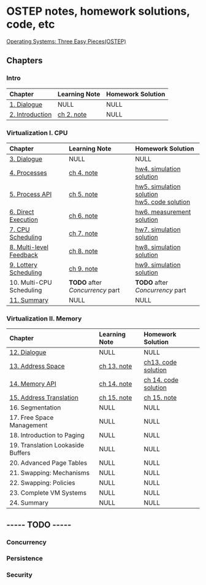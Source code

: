 # OSTEP notes, homework solutions, code, etc

[Operating Systems: Three Easy Pieces(OSTEP)](https://pages.cs.wisc.edu/~remzi/OSTEP/) 

## Chapters

### Intro

| Chapter | Learning Note | Homework Solution |
| :-- | :-- | :-- |
| [1. Dialogue](./ch1/README.md) | NULL | NULL |
| [2. Introduction](./ch2/README.md) | [ch 2. note](./ch2/note/README.md) | NULL |

### Virtualization I. CPU

| Chapter | Learning Note | Homework Solution |
| :-- | :-- | :-- |
| [3. Dialogue](./ch3/README.md) | NULL | NULL |
| [4. Processes](./ch4/README.md) | [ch 4. note](./ch4/note/README.md) | [hw4. simulation solution](./ch4/homework/simulation/README.md) |
| [5. Process API](./ch5/README.md) | [ch 5. note](./ch5/note/README.md) | [hw5. simulation solution](./ch5/homework/simulation/README.md) <br> [hw5. code solution](./ch5/homework/code/README.md) |
| [6. Direct Execution](./ch6/README.md) | [ch 6. note](./ch6/note/README.md) | [hw6. measurement solution](./ch6/homework/measurement/README.md) |
| [7. CPU Scheduling](./ch7/README.md) | [ch 7. note](./ch7/note/README.md) | [hw7. simulation solution](./ch7/homework/simulation/README.md) |
| [8. Multi-level Feedback](./ch8/README.md) | [ch 8. note](./ch8/note/README.md) | [hw8. simulation solution](./ch8/homework/simulation/README.md) |
| [9. Lottery Scheduling](./ch9/README.md) | [ch 9. note](./ch9/note/README.md) | [hw9. simulation solution](./ch9/homework/simulation/README.md) |
| 10. Multi-CPU Scheduling | **TODO** after *Concurrency* part | **TODO** after *Concurrency* part |
| [11. Summary](./ch11/README.md) | NULL | NULL |

### Virtualization II. Memory

| Chapter | Learning Note | Homework Solution |
| :-- | :-- | :-- |
| [12. Dialogue](./ch12/README.md) | NULL | NULL |
| [13. Address Space](./ch13/README.md) | [ch 13. note](./ch13/note/README.md) | [ch13. code solution](./ch13/homework/code/README.md) |
| [14. Memory API](./ch14/README.md) | [ch 14. note](./ch14/note/README.md) | [ch 14. code solution](./ch14/homework/code/README.md) |
| [15. Address Translation](./ch15/README.md) | [ch 15. note](./ch15/note/README.md) | [ch 15. note](./ch15/homework/simulation/README.md) |
| 16. Segmentation | NULL | NULL |
| 17. Free Space Management | NULL | NULL |
| 18. Introduction to Paging | NULL | NULL |
| 19. Translation Lookaside Buffers | NULL | NULL |
| 20. Advanced Page Tables | NULL | NULL |
| 21. Swapping: Mechanisms | NULL | NULL |
| 22. Swapping: Policies | NULL | NULL |
| 23. Complete VM Systems | NULL | NULL |
| 24. Summary | NULL | NULL |

## -----           **TODO**           -----

### Concurrency

### Persistence

### Security
